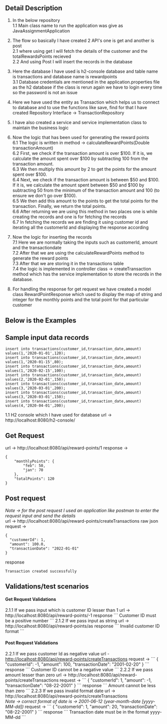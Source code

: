 ## Detail Description
1. In the below repository <br>
1.1 Main class name to run the application was give as JavaAssignmentApplication 

2. The flow so basically I have created 2 API's one is get and another is post <br>
2.1 where using get I will fetch the details of the customer and the totalRewardsPoints recieved <br>
2.2 And using Post I will insert the records in the database

3. Here the database I have used is h2-console database and table name is transactions and database name is rewardpoints <br>
3.1 Database credentials are mentioned in the application.properties file as the h2 database if the class is rerun again we have to login every time so the password is not an issue

4. Here we have used the entity as Transaction which helps us to connect to database and to use the functions like save, find for that I have created Repository Interface -> TransactionRepository

5. I have also created a service and service implementation class to maintain the business logic

6. Now the logic that has been used for generating the reward points <br>
6.1 The logic is written in method -> calculateRewardPoints(Double transactionAmount) <br>
6.2 First, we check if the transaction amount is over $100. If it is, we calculate the amount spent over $100 by subtracting 100 from the transaction amount. <br>
6.3 We then multiply this amount by 2 to get the points for the amount spent over $100. <br>
6.4 Next, we check if the transaction amount is between $50 and $100. If it is, we calculate the amount spent between $50 and $100 by subtracting 50 from the minimum of the transaction amount and 100 (to ensure we don't go over $100).<br>
6.5 We then add this amount to the points to get the total points for the transaction.
Finally, we return the total points. <br>
6.6 After returning we are using this method in two places one is while creating the records and one is for fetching the records <br>
6.7 In fetching the records we are finding it using customer id and iterating all the customerId and displaying the response according <br>

7. Now the logic for inserting the records <br>
7.1 Here we are normally taking the inputs such as customerId, amount and the transactiondate <br>
7.2 After that we are using the calculateRewardPoints method to generate the reward points <br>
7.3 After that we are storing it in the transactions table <br>
7.4 the logic is implemented in controller class -> createTransaction method which has the service implementation to store the records in the database. 

8. For handling the response for get request we have created a model class RewardPointResponse which used to display the map of string and integer for the monthly points and the total point for that particular customer

## Below is the Examples
## Sample input data records 
```
insert into transactions(customer_id,transaction_date,amount) values(1,'2020-01-01',120);
insert into transactions(customer_id,transaction_date,amount) values(1,'2020-01-15',80);
insert into transactions(customer_id,transaction_date,amount) values(1,'2020-02-15',100);
insert into transactions(customer_id,transaction_date,amount) values(2,'2020-02-01',150);
insert into transactions(customer_id,transaction_date,amount) values(3,'2020-03-01',200);
insert into transactions(customer_id,transaction_date,amount) values(3,'2020-03-01',150);
insert into transactions(customer_id,transaction_date,amount) values(4,'2020-04-01',200);
```
1.1 H2 console which I have used for database 
url -> http://localhost:8080/h2-console/
## Get Request 
url -> http://localhost:8080/api/reward-points/1
response ->
```
{
    "monthlyPoints": {
        "feb": 50,
        "jan": 70
    },
    "totalPoints": 120
}
```
## Post request 
<i> Note -> for the post request I used an application like postman to enter the request input and send the details </i><br>
url -> http://localhost:8080/api/reward-points/createTransactions
raw json request ->
```
{
  "customerId": 1,
  "amount": 100.0,
  "transactionDate": "2022-01-01"
}
```
response
```
Transaction created successfully
```
## Validations/test scenarios
<h4> Get Request Validations </h4>
2.1.1 If we pass input which is customer ID lesser than 1
url -> http://localhost:8080/api/reward-points/-1
response 
```
Customer ID must be a positive number
```
2.1.2 If we pass input as string 
url -> http://localhost:8080/api/reward-points/as
response 
```
Invalid customer ID format
```
<h4>  Post Request Validations </h4>
2.2.1 If we pass customer Id as negative value
url - <a href="http://localhost:8080/api/reward-points/createTransactions">http://localhost:8080/api/reward-points/createTransactions</a>
request ->
```
{
  "customerId": -1,
  "amount": 100,
  "transactionDate": "2001-02-20"
}
```
response 
```
Customer ID cannot be a negative value
```
2.2.2 If we pass amount lesser than zero
url -> http://localhost:8080/api/reward-points/createTransactions
request ->
```
{
  "customerId": 1,
  "amount": -1,
  "transactionDate": "08-22-2001"
}
```
response 
```
Amount cannot be less than zero
```
2.2.3 If we pass invalid format date
url -> http://localhost:8080/api/reward-points/createTransactions <br/>
<i>Note -> correct format of date is -> 2001-06-12 (year-month-date [yyyy-MM-dd])</i>
request ->
```
{
  "customerId": 1,
  "amount": 20,
  "transactionDate": "08-22-2001"
}
```
response 
```
Transaction date must be in the format yyyy-MM-dd
```
